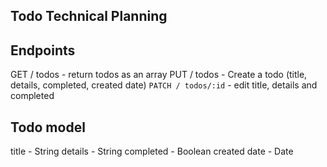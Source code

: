 ## Todo Technical Planning

## Endpoints

GET / todos - return todos as an array
PUT / todos - Create a todo (title, details, completed, created date)
`PATCH / todos/:id` - edit title, details and completed 

## Todo model
title - String 
details - String
completed - Boolean
created date - Date

